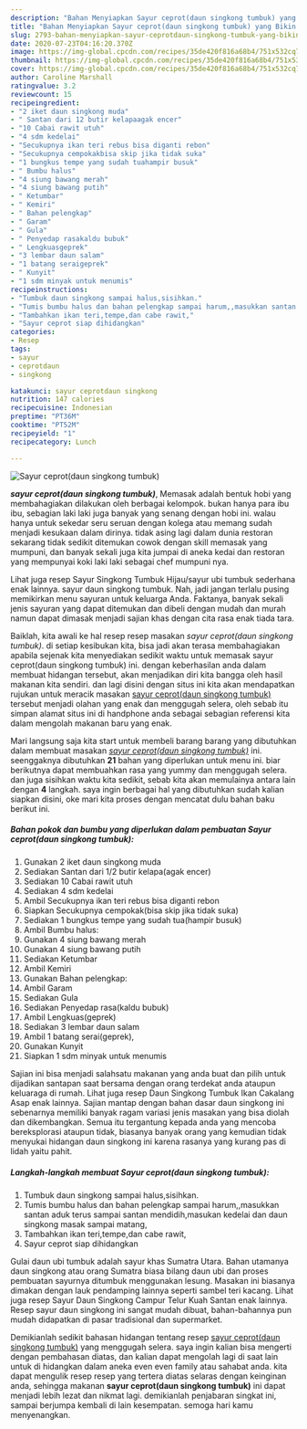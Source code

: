 ```yaml
---
description: "Bahan Menyiapkan Sayur ceprot(daun singkong tumbuk) yang Bikin Ngiler"
title: "Bahan Menyiapkan Sayur ceprot(daun singkong tumbuk) yang Bikin Ngiler"
slug: 2793-bahan-menyiapkan-sayur-ceprotdaun-singkong-tumbuk-yang-bikin-ngiler
date: 2020-07-23T04:16:20.370Z
image: https://img-global.cpcdn.com/recipes/35de420f816a68b4/751x532cq70/sayur-ceprotdaun-singkong-tumbuk-foto-resep-utama.jpg
thumbnail: https://img-global.cpcdn.com/recipes/35de420f816a68b4/751x532cq70/sayur-ceprotdaun-singkong-tumbuk-foto-resep-utama.jpg
cover: https://img-global.cpcdn.com/recipes/35de420f816a68b4/751x532cq70/sayur-ceprotdaun-singkong-tumbuk-foto-resep-utama.jpg
author: Caroline Marshall
ratingvalue: 3.2
reviewcount: 15
recipeingredient:
- "2 iket daun singkong muda"
- " Santan dari 12 butir kelapaagak encer"
- "10 Cabai rawit utuh"
- "4 sdm kedelai"
- "Secukupnya ikan teri rebus bisa diganti rebon"
- "Secukupnya cempokakbisa skip jika tidak suka"
- "1 bungkus tempe yang sudah tuahampir busuk"
- " Bumbu halus"
- "4 siung bawang merah"
- "4 siung bawang putih"
- " Ketumbar"
- " Kemiri"
- " Bahan pelengkap"
- " Garam"
- " Gula"
- " Penyedap rasakaldu bubuk"
- " Lengkuasgeprek"
- "3 lembar daun salam"
- "1 batang seraigeprek"
- " Kunyit"
- "1 sdm minyak untuk menumis"
recipeinstructions:
- "Tumbuk daun singkong sampai halus,sisihkan."
- "Tumis bumbu halus dan bahan pelengkap sampai harum,,masukkan santan aduk terus sampai santan mendidih,masukan kedelai dan daun singkong masak sampai matang,"
- "Tambahkan ikan teri,tempe,dan cabe rawit,"
- "Sayur ceprot siap dihidangkan"
categories:
- Resep
tags:
- sayur
- ceprotdaun
- singkong

katakunci: sayur ceprotdaun singkong 
nutrition: 147 calories
recipecuisine: Indonesian
preptime: "PT36M"
cooktime: "PT52M"
recipeyield: "1"
recipecategory: Lunch

---
```



![Sayur ceprot(daun singkong tumbuk)](https://img-global.cpcdn.com/recipes/35de420f816a68b4/751x532cq70/sayur-ceprotdaun-singkong-tumbuk-foto-resep-utama.jpg)

<b><i>sayur ceprot(daun singkong tumbuk)</i></b>, Memasak adalah bentuk hobi yang membahagiakan dilakukan oleh berbagai kelompok. bukan hanya para ibu ibu, sebagian laki laki juga banyak yang senang dengan hobi ini. walau hanya untuk sekedar seru seruan dengan kolega atau memang sudah menjadi kesukaan dalam dirinya. tidak asing lagi dalam dunia restoran sekarang tidak sedikit ditemukan cowok dengan skill memasak yang mumpuni, dan banyak sekali juga kita jumpai di aneka kedai dan restoran yang mempunyai koki laki laki sebagai chef mumpuni nya.

Lihat juga resep Sayur Singkong Tumbuk Hijau/sayur ubi tumbuk sederhana enak lainnya. sayur daun singkong tumbuk. Nah, jadi jangan terlalu pusing memikirkan menu sayuran untuk keluarga Anda. Faktanya, banyak sekali jenis sayuran yang dapat ditemukan dan dibeli dengan mudah dan murah namun dapat dimasak menjadi sajian khas dengan cita rasa enak tiada tara.

Baiklah, kita awali ke hal resep resep masakan <i>sayur ceprot(daun singkong tumbuk)</i>. di setiap kesibukan kita, bisa jadi akan terasa membahagiakan apabila sejenak kita menyediakan sedikit waktu untuk memasak sayur ceprot(daun singkong tumbuk) ini. dengan keberhasilan anda dalam membuat hidangan tersebut, akan menjadikan diri kita bangga oleh hasil makanan kita sendiri. dan lagi disini dengan situs ini kita akan mendapatkan rujukan untuk meracik masakan <u>sayur ceprot(daun singkong tumbuk)</u> tersebut menjadi olahan yang enak dan menggugah selera, oleh sebab itu simpan alamat situs ini di handphone anda sebagai sebagian referensi kita dalam mengolah makanan baru yang enak.


Mari langsung saja kita start untuk membeli barang barang yang dibutuhkan dalam membuat masakan <u><i>sayur ceprot(daun singkong tumbuk)</i></u> ini. seenggaknya dibutuhkan <b>21</b> bahan yang diperlukan untuk menu ini. biar berikutnya dapat membuahkan rasa yang yummy dan menggugah selera. dan juga sisihkan waktu kita sedikit, sebab kita akan memulainya antara lain dengan <b>4</b> langkah. saya ingin berbagai hal yang dibutuhkan sudah kalian siapkan disini, oke mari kita proses dengan mencatat dulu bahan baku berikut ini.

<!--inarticleads1-->

##### Bahan pokok dan bumbu yang diperlukan dalam pembuatan Sayur ceprot(daun singkong tumbuk):

1. Gunakan 2 iket daun singkong muda
1. Sediakan  Santan dari 1/2 butir kelapa(agak encer)
1. Sediakan 10 Cabai rawit utuh
1. Sediakan 4 sdm kedelai
1. Ambil Secukupnya ikan teri rebus bisa diganti rebon
1. Siapkan Secukupnya cempokak(bisa skip jika tidak suka)
1. Sediakan 1 bungkus tempe yang sudah tua(hampir busuk)
1. Ambil  Bumbu halus:
1. Gunakan 4 siung bawang merah
1. Gunakan 4 siung bawang putih
1. Sediakan  Ketumbar
1. Ambil  Kemiri
1. Gunakan  Bahan pelengkap:
1. Ambil  Garam
1. Sediakan  Gula
1. Sediakan  Penyedap rasa(kaldu bubuk)
1. Ambil  Lengkuas(geprek)
1. Sediakan 3 lembar daun salam
1. Ambil 1 batang serai(geprek),
1. Gunakan  Kunyit
1. Siapkan 1 sdm minyak untuk menumis


Sajian ini bisa menjadi salahsatu makanan yang anda buat dan pilih untuk dijadikan santapan saat bersama dengan orang terdekat anda ataupun keluaraga di rumah. Lihat juga resep Daun Singkong Tumbuk Ikan Cakalang Asap enak lainnya. Sajian mantap dengan bahan dasar daun singkong ini sebenarnya memiliki banyak ragam variasi jenis masakan yang bisa diolah dan dikembangkan. Semua itu tergantung kepada anda yang mencoba bereksplorasi ataupun tidak, biasanya banyak orang yang kemudian tidak menyukai hidangan daun singkong ini karena rasanya yang kurang pas di lidah yaitu pahit. 

<!--inarticleads2-->

##### Langkah-langkah membuat Sayur ceprot(daun singkong tumbuk):

1. Tumbuk daun singkong sampai halus,sisihkan.
1. Tumis bumbu halus dan bahan pelengkap sampai harum,,masukkan santan aduk terus sampai santan mendidih,masukan kedelai dan daun singkong masak sampai matang,
1. Tambahkan ikan teri,tempe,dan cabe rawit,
1. Sayur ceprot siap dihidangkan


Gulai daun ubi tumbuk adalah sayur khas Sumatra Utara. Bahan utamanya daun singkong atau orang Sumatra biasa bilang daun ubi dan proses pembuatan sayurnya ditumbuk menggunakan lesung. Masakan ini biasanya dimakan dengan lauk pendamping lainnya seperti sambel teri kacang. Lihat juga resep Sayur Daun Singkong Campur Telur Kuah Santan enak lainnya. Resep sayur daun singkong ini sangat mudah dibuat, bahan-bahannya pun mudah didapatkan di pasar tradisional dan supermarket. 

Demikianlah sedikit bahasan hidangan tentang resep <u>sayur ceprot(daun singkong tumbuk)</u> yang menggugah selera. saya ingin kalian bisa mengerti dengan pembahasan diatas, dan kalian dapat mengolah lagi di saat lain untuk di hidangkan dalam aneka even even family atau sahabat anda. kita dapat mengulik resep resep yang tertera diatas selaras dengan keinginan anda, sehingga makanan <b>sayur ceprot(daun singkong tumbuk)</b> ini dapat menjadi lebih lezat dan nikmat lagi. demikianlah penjabaran singkat ini, sampai berjumpa kembali di lain kesempatan. semoga hari kamu menyenangkan.
